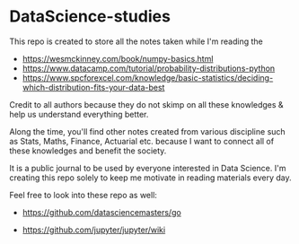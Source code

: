 # DataScience-studies
This repo is created to store all the notes taken while I'm reading the 

* https://wesmckinney.com/book/numpy-basics.html 
* https://www.datacamp.com/tutorial/probability-distributions-python
* https://www.spcforexcel.com/knowledge/basic-statistics/deciding-which-distribution-fits-your-data-best

Credit to all authors because they do not skimp on all these knowledges & help us understand everything better.

Along the time, you'll find other notes created from various discipline such as Stats, Maths, Finance, Actuarial etc. because I want to connect all of these knowledges and benefit the society.

It is a public journal to be used by everyone interested in Data Science. I'm creating this repo solely to keep me motivate in reading materials every day.

Feel free to look into these repo as well:
* https://github.com/datasciencemasters/go

* https://github.com/jupyter/jupyter/wiki
